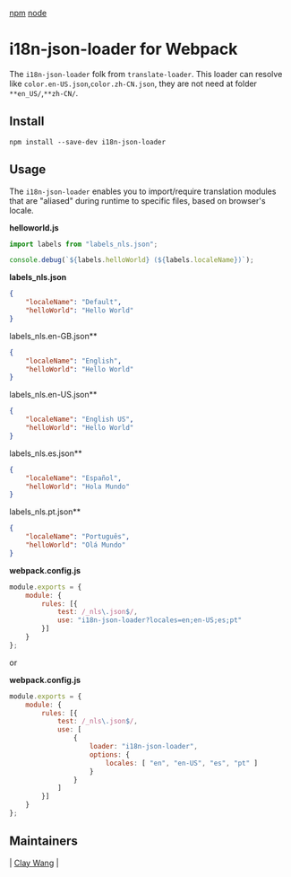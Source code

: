 [npm][npm-url]
[node][node-url]

# i18n-json-loader for Webpack

The `i18n-json-loader` folk from `translate-loader`. This loader can resolve like `color.en-US.json`,`color.zh-CN.json`,
they are not need at folder `**en_US/`,`**zh-CN/`.

## Install

```shell
npm install --save-dev i18n-json-loader
```

## Usage

The `i18n-json-loader` enables you to import/require translation modules that are "aliased"
during runtime to specific files, based on browser's locale.

**helloworld.js**
```js
import labels from "labels_nls.json";

console.debug(`${labels.helloWorld} (${labels.localeName})`);
```

**labels_nls.json**
```json
{
    "localeName": "Default",
    "helloWorld": "Hello World"
}
```

labels_nls.en-GB.json**
```json
{
    "localeName": "English",
    "helloWorld": "Hello World"
}
```

labels_nls.en-US.json**
```json
{
    "localeName": "English US",
    "helloWorld": "Hello World"
}
```

labels_nls.es.json**
```json
{
    "localeName": "Español",
    "helloWorld": "Hola Mundo"
}
```

labels_nls.pt.json**
```json
{
    "localeName": "Português",
    "helloWorld": "Olá Mundo"
}
```

**webpack.config.js**
```js
module.exports = {
    module: {
        rules: [{
            test: /_nls\.json$/,
            use: "i18n-json-loader?locales=en;en-US;es;pt"
        }]
    }
};
```

or

**webpack.config.js**
```js
module.exports = {
    module: {
        rules: [{
            test: /_nls\.json$/,
            use: [
                {
                    loader: "i18n-json-loader",
                    options: {
                        locales: [ "en", "en-US", "es", "pt" ]
                    }
                }
            ]
        }]
    }
};
```

## Maintainers

| [Clay Wang][clay] |

[npm-url]: https://www.npmjs.com/package/i18n-json-loader
[node-url]: https://nodejs.org

[clay]: https://github.com/claytonwang
